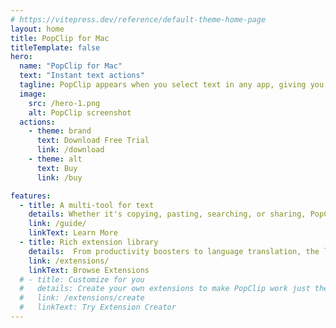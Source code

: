 ```yaml
---
# https://vitepress.dev/reference/default-theme-home-page
layout: home
title: PopClip for Mac
titleTemplate: false
hero:
  name: "PopClip for Mac"
  text: "Instant text actions"
  tagline: PopClip appears when you select text in any app, giving you instant access to useful actions.
  image:
    src: /hero-1.png
    alt: PopClip screenshot
  actions:
    - theme: brand
      text: Download Free Trial
      link: /download
    - theme: alt
      text: Buy
      link: /buy

features:
  - title: A multi-tool for text
    details: Whether it's copying, pasting, searching, or sharing, PopClip streamlines your workflow and saves you time.
    link: /guide/
    linkText: Learn More
  - title: Rich extension library
    details:  From productivity boosters to language translation, the library of extensions has tools for a huge range of tasks..
    link: /extensions/
    linkText: Browse Extensions
  # - title: Customize for you
  #   details: Create your own extensions to make PopClip work just the way you want.
  #   link: /extensions/create
  #   linkText: Try Extension Creator
---
```


